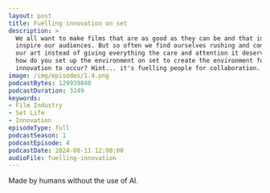 ```yaml
---
layout: post
title: Fuelling innovation on set
description: >
  We all want to make films that are as good as they can be and that impact and
  inspire our audiences. But so often we find ourselves rushing and compromising
  our art instead of giving everything the care and attention it deserves. So 
  how do you set up the environment on set to create the environment for 
  innovation to occur? Hint... it's fuelling people for collaboration.
image: /img/episodes/1.4.png
podcastBytes: 129939840
podcastDuration: 3249
keywords:
- Film Industry
- Set Life
- Innovation
episodeType: full
podcastSeason: 1
podcastEpisode: 4
podcastDate: 2024-08-11 12:00:00
audioFile: fuelling-innovation
---
```


Made by humans without the use of AI.
